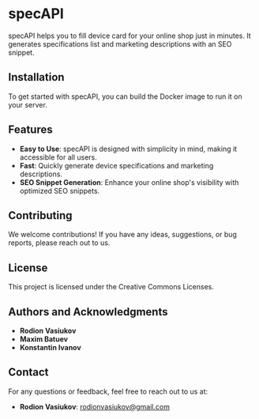 # specAPI

specAPI helps you to fill device card for your online shop just in minutes. It generates specifications list and marketing descriptions with an SEO snippet.

## Installation

To get started with specAPI, you can build the Docker image to run it on your server.

## Features

- **Easy to Use**: specAPI is designed with simplicity in mind, making it accessible for all users.
- **Fast**: Quickly generate device specifications and marketing descriptions.
- **SEO Snippet Generation**: Enhance your online shop's visibility with optimized SEO snippets.

## Contributing

We welcome contributions! If you have any ideas, suggestions, or bug reports, please reach out to us.

## License

This project is licensed under the Creative Commons Licenses.

## Authors and Acknowledgments

- **Rodion Vasiukov**
- **Maxim Batuev**
- **Konstantin Ivanov**

## Contact

For any questions or feedback, feel free to reach out to us at:
- **Rodion Vasiukov**: rodionvasiukov@gmail.com
